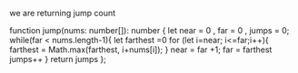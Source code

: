 we are returning jump count 

function jump(nums: number[]): number {
    let near = 0 , far = 0 , jumps = 0;
    while(far < nums.length-1){
        let farthest =0
        for (let i=near; i<=far;i++){
            farthest = Math.max(farthest, i+nums[i]);
        }
        near = far +1;
        far = farthest
        jumps++
    }
    return jumps
};